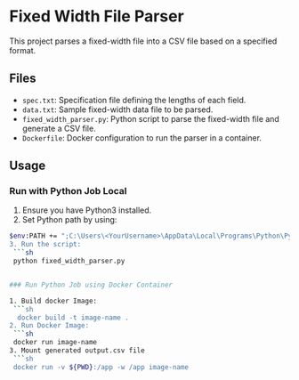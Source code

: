 # Fixed Width File Parser

This project parses a fixed-width file into a CSV file based on a specified format.

## Files

- `spec.txt`: Specification file defining the lengths of each field.
- `data.txt`: Sample fixed-width data file to be parsed.
- `fixed_width_parser.py`: Python script to parse the fixed-width file and generate a CSV file.
- `Dockerfile`: Docker configuration to run the parser in a container.

## Usage

### Run with Python Job Local

1. Ensure you have Python3 installed.
2. Set Python path by using: 
  ```sh
  $env:PATH += ";C:\Users\<YourUsername>\AppData\Local\Programs\Python\Python<version>\"
3. Run the script:
   ```sh
   python fixed_width_parser.py


### Run Python Job using Docker Container

1. Build docker Image:
   ```sh
    docker build -t image-name .
2. Run Docker Image:
   ```sh
   docker run image-name
3. Mount generated output.csv file
   ```sh
   docker run -v ${PWD}:/app -w /app image-name

